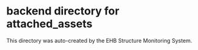 # backend directory for attached_assets

This directory was auto-created by the EHB Structure Monitoring System.